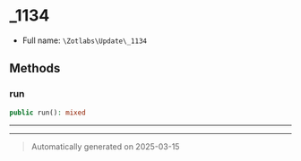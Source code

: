 
# _1134





* Full name: `\Zotlabs\Update\_1134`




## Methods


### run



```php
public run(): mixed
```












***


***
> Automatically generated on 2025-03-15
